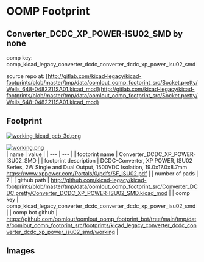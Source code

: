 # OOMP Footprint  
## Converter_DCDC_XP_POWER-ISU02_SMD  by none  
  
oomp key: oomp_kicad_legacy_converter_dcdc_converter_dcdc_xp_power_isu02_smd  
  
source repo at: [http://gitlab.com/kicad-legacy/kicad-footprints/blob/master/tmp/data/oomlout_oomp_footprint_src/Socket.pretty/Wells_648-0482211SA01.kicad_mod](http://gitlab.com/kicad-legacy/kicad-footprints/blob/master/tmp/data/oomlout_oomp_footprint_src/Socket.pretty/Wells_648-0482211SA01.kicad_mod)  
## Footprint  
  
[![working_kicad_pcb_3d.png](working_kicad_pcb_3d_600.png)](working_kicad_pcb_3d.png)  
  
[![working.png](working_600.png)](working.png)  
| name | value | 
| --- | --- | 
| footprint name | Converter_DCDC_XP_POWER-ISU02_SMD | 
| footprint description | DCDC-Converter, XP POWER, ISU02 Series, 2W Single and Dual Output, 1500VDC Isolation, 19.0x17.0x8.7mm https://www.xppower.com/Portals/0/pdfs/SF_ISU02.pdf | 
| number of pads | 7 | 
| github path | http://github.com/kicad-legacy/kicad-footprints/blob/master/tmp/data/oomlout_oomp_footprint_src/Converter_DCDC.pretty/Converter_DCDC_XP_POWER-ISU02_SMD.kicad_mod | 
| oomp key | oomp_kicad_legacy_converter_dcdc_converter_dcdc_xp_power_isu02_smd | 
| oomp bot github | https://github.com/oomlout/oomlout_oomp_footprint_bot/tree/main/tmp/data/oomlout_oomp_footprint_src/footprints/kicad_legacy_converter_dcdc_converter_dcdc_xp_power_isu02_smd/working | 
## Images  
